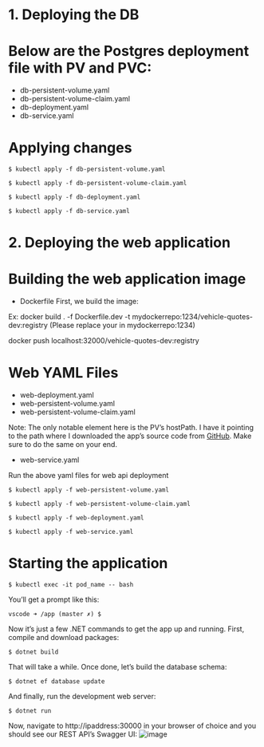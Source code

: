 # 1. Deploying the DB

# Below are the Postgres deployment file with PV and PVC:
- db-persistent-volume.yaml
- db-persistent-volume-claim.yaml
- db-deployment.yaml
- db-service.yaml
# Applying changes
`$ kubectl apply -f db-persistent-volume.yaml`

`$ kubectl apply -f db-persistent-volume-claim.yaml`

`$ kubectl apply -f db-deployment.yaml`

`$ kubectl apply -f db-service.yaml`


# 2. Deploying the web application

 # Building the web application image
   - Dockerfile
  First, we build the image:
  
  Ex:
  docker build . -f Dockerfile.dev -t mydockerrepo:1234/vehicle-quotes-dev:registry (Please replace your in mydockerrepo:1234)
  
  docker push localhost:32000/vehicle-quotes-dev:registry
  
  # Web YAML Files
   - web-deployment.yaml
   - web-persistent-volume.yaml
   - web-persistent-volume-claim.yaml
   
   Note: The only notable element here is the PV’s hostPath. I have it pointing to the path where I downloaded the app’s source code from [GitHub](https://github.com/megakevin/end-point-blog-dotnet-5-web-api). Make sure to do the same on your end.
   - web-service.yaml
   
   Run the above yaml files for web api deployment
   
`$ kubectl apply -f web-persistent-volume.yaml`

`$ kubectl apply -f web-persistent-volume-claim.yaml`

`$ kubectl apply -f web-deployment.yaml`

`$ kubectl apply -f web-service.yaml`

# Starting the application

`$ kubectl exec -it pod_name -- bash`

You’ll get a prompt like this:

`vscode ➜ /app (master ✗) $`

Now it’s just a few .NET commands to get the app up and running. First, compile and download packages:

`$ dotnet build`

That will take a while. Once done, let’s build the database schema:

`$ dotnet ef database update`

And finally, run the development web server:

`$ dotnet run`

Now, navigate to http://ipaddress:30000 in your browser of choice and you should see our REST API’s Swagger UI:
![image](https://user-images.githubusercontent.com/26796194/169820090-91a61073-e99a-48be-bada-bb08b0e2848b.png)

